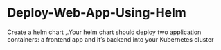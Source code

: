 # Deploy-Web-App-Using-Helm
Create a helm chart ,.Your helm chart should deploy two application containers: a frontend app and it’s backend into your Kubernetes cluster
